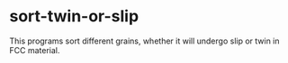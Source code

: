 # sort-twin-or-slip
This programs sort different grains, whether it will undergo slip or twin in  FCC material.
